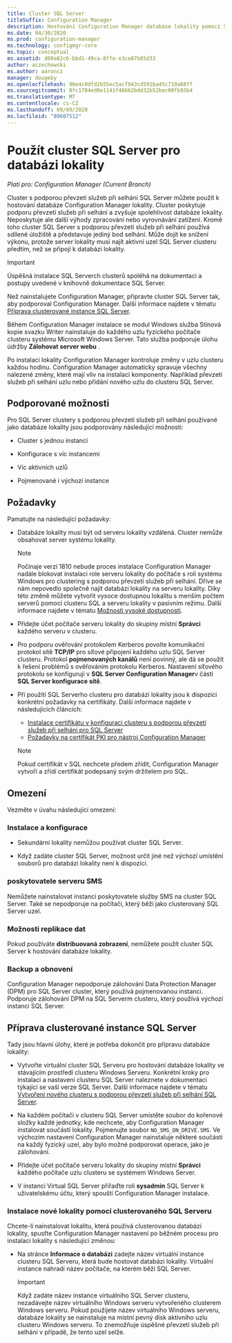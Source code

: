 ```yaml
---
title: Cluster SQL Server
titleSuffix: Configuration Manager
description: Hostování Configuration Manager databáze lokality pomocí SQL Serverho clusteru
ms.date: 04/30/2020
ms.prod: configuration-manager
ms.technology: configmgr-core
ms.topic: conceptual
ms.assetid: d09a82c6-bbd1-49ca-8ffe-e3ce87b85d33
author: aczechowski
ms.author: aaroncz
manager: dougeby
ms.openlocfilehash: 90e4c0dfd2b55ec5acf943cd591ba45c719a68ff
ms.sourcegitcommit: 8fc1704ed0e1141f46662bdd32b52bec00fb93b4
ms.translationtype: MT
ms.contentlocale: cs-CZ
ms.lasthandoff: 09/09/2020
ms.locfileid: "89607512"
---
```

# <a name="use-a-sql-server-cluster-for-the-site-database"></a>Použít cluster SQL Server pro databázi lokality

*Platí pro: Configuration Manager (Current Branch)*

Cluster s podporou převzetí služeb při selhání SQL Server můžete použít k hostování databáze Configuration Manager lokality. Cluster poskytuje podporu převzetí služeb při selhání a zvyšuje spolehlivost databáze lokality. Neposkytuje ale další výhody zpracování nebo vyrovnávání zatížení. Kromě toho cluster SQL Server s podporou převzetí služeb při selhání používá sdílené úložiště a představuje jediný bod selhání. Může dojít ke snížení výkonu, protože server lokality musí najít aktivní uzel SQL Server clusteru předtím, než se připojí k databázi lokality.  

> [!IMPORTANT]  
> Úspěšná instalace SQL Serverch clusterů spoléhá na dokumentaci a postupy uvedené v knihovně dokumentace SQL Server.  


Než nainstalujete Configuration Manager, připravte cluster SQL Server tak, aby podporoval Configuration Manager. Další informace najdete v tématu [Příprava clusterované instance SQL Server](#bkmk_prepare).

Během Configuration Manager instalace se modul Windows služba Stínová kopie svazku Writer nainstaluje do každého uzlu fyzického počítače clusteru systému Microsoft Windows Server. Tato služba podporuje úlohu údržby **Zálohovat server webu** .  

Po instalaci lokality Configuration Manager kontroluje změny v uzlu clusteru každou hodinu. Configuration Manager automaticky spravuje všechny nalezené změny, které mají vliv na instalaci komponenty. Například převzetí služeb při selhání uzlu nebo přidání nového uzlu do clusteru SQL Server.  



## <a name="supported-options"></a>Podporované možnosti

Pro SQL Server clustery s podporou převzetí služeb při selhání používané jako databáze lokality jsou podporovány následující možnosti:

- Cluster s jednou instancí  

- Konfigurace s víc instancemi  

- Víc aktivních uzlů  

- Pojmenované i výchozí instance  



## <a name="prerequisites"></a>Požadavky

Pamatujte na následující požadavky:  

- Databáze lokality musí být od serveru lokality vzdálená. Cluster nemůže obsahovat server systému lokality.  

    > [!Note]  
    > Počínaje verzí 1810 nebude proces instalace Configuration Manager nadále blokovat instalaci role serveru lokality do počítače s rolí systému Windows pro clustering s podporou převzetí služeb při selhání. Dříve se nám nepovedlo společně najít databázi lokality na serveru lokality. Díky této změně můžete vytvořit vysoce dostupnou lokalitu s menším počtem serverů pomocí clusteru SQL a serveru lokality v pasivním režimu. Další informace najdete v tématu [Možnosti vysoké dostupnosti](high-availability-options.md). <!--3607761, fka 1359132-->  

- Přidejte účet počítače serveru lokality do skupiny místní **Správci** každého serveru v clusteru.  

- Pro podporu ověřování protokolem Kerberos povolte komunikační protokol sítě **TCP/IP** pro síťové připojení každého uzlu SQL Server clusteru. Protokol **pojmenovaných kanálů** není povinný, ale dá se použít k řešení problémů s ověřováním protokolu Kerberos. Nastavení síťového protokolu se konfigurují v **SQL Server Configuration Manager**v části **SQL Server konfigurace sítě**.  

- Při použití SQL Serverho clusteru pro databázi lokality jsou k dispozici konkrétní požadavky na certifikáty. Další informace najdete v následujících článcích:
  - [Instalace certifikátu v konfiguraci clusteru s podporou převzetí služeb při selhání pro SQL Server](/sql/database-engine/configure-windows/manage-certificates#provision-failover-cluster-cert)
  - [Požadavky na certifikát PKI pro nástroj Configuration Manager](../../../plan-design/network/pki-certificate-requirements.md#BKMK_PKIcertificates_for_servers)

  > [!NOTE]
  > Pokud certifikát v SQL nechcete předem zřídit, Configuration Manager vytvoří a zřídí certifikát podepsaný svým držitelem pro SQL.<!-- 7099499 -->

## <a name="limitations"></a>Omezení

Vezměte v úvahu následující omezení:  


### <a name="installation-and-configuration"></a>Instalace a konfigurace

- Sekundární lokality nemůžou používat cluster SQL Server.  

- Když zadáte cluster SQL Server, možnost určit jiné než výchozí umístění souborů pro databázi lokality není k dispozici.  


### <a name="sms-provider"></a>poskytovatele serveru SMS

Nemůžete nainstalovat instanci poskytovatele služby SMS na cluster SQL Server. Také se nepodporuje na počítači, který běží jako clusterovaný SQL Server uzel.  


### <a name="data-replication-options"></a>Možnosti replikace dat

Pokud používáte **distribuovaná zobrazení**, nemůžete použít cluster SQL Server k hostování databáze lokality.  


### <a name="backup-and-recovery"></a>Backup a obnovení

Configuration Manager nepodporuje zálohování Data Protection Manager (DPM) pro SQL Server cluster, který používá pojmenovanou instanci. Podporuje zálohování DPM na SQL Serverm clusteru, který používá výchozí instanci SQL Server.  



## <a name="prepare-a-clustered-sql-server-instance"></a><a name="bkmk_prepare"></a> Příprava clusterované instance SQL Server  

Tady jsou hlavní úlohy, které je potřeba dokončit pro přípravu databáze lokality:

- Vytvořte virtuální cluster SQL Serveru pro hostování databáze lokality ve stávajícím prostředí clusteru Windows Serveru. Konkrétní kroky pro instalaci a nastavení clusteru SQL Server naleznete v dokumentaci týkající se vaší verze SQL Server. Další informace najdete v tématu [Vytvoření nového clusteru s podporou převzetí služeb při selhání SQL Server](/sql/sql-server/failover-clusters/install/create-a-new-sql-server-failover-cluster-setup).  

- Na každém počítači v clusteru SQL Server umístěte soubor do kořenové složky každé jednotky, kde nechcete, aby Configuration Manager instalovat součásti lokality. Pojmenujte soubor `NO_SMS_ON_DRIVE.SMS`. Ve výchozím nastavení Configuration Manager nainstaluje některé součásti na každý fyzický uzel, aby bylo možné podporovat operace, jako je zálohování.  

- Přidejte účet počítače serveru lokality do skupiny místní **Správci** každého počítače uzlu clusteru se systémem Windows Server.  

- V instanci Virtual SQL Server přiřaďte roli **sysadmin** SQL Server k uživatelskému účtu, který spouští Configuration Manager instalace.  


### <a name="to-install-a-new-site-using-a-clustered-sql-server"></a>Instalace nové lokality pomocí clusterovaného SQL Serveru  

Chcete-li nainstalovat lokalitu, která používá clusterovanou databázi lokality, spusťte Configuration Manager nastavení po běžném procesu pro instalaci lokality s následující změnou:  

- Na stránce **Informace o databázi** zadejte název virtuální instance clusteru SQL Serveru, která bude hostovat databázi lokality. Virtuální instance nahradí název počítače, na kterém běží SQL Server.  

    > [!IMPORTANT]  
    > Když zadáte název instance virtuálního SQL Server clusteru, nezadávejte název virtuálního Windows serveru vytvořeného clusterem Windows serveru. Pokud použijete název virtuálního Windows serveru, databáze lokality se nainstaluje na místní pevný disk aktivního uzlu clusteru Windows serveru. To znemožňuje úspěšné převzetí služeb při selhání v případě, že tento uzel selže.